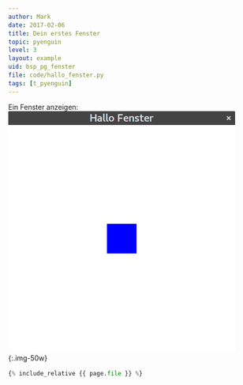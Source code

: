 ```yaml
---
author: Mark
date: 2017-02-06
title: Dein erstes Fenster
topic: pyenguin
level: 3
layout: example
uid: bsp_pg_fenster
file: code/hallo_fenster.py
tags: [t_pyenguin]
---
```


Ein Fenster anzeigen:
![Dein erstes Fenster](fenster.png){:.img-50w}

```python
{% include_relative {{ page.file }} %}
```
